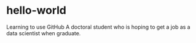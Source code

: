 # hello-world
Learning to use GitHub
A doctoral student who is hoping to get a job as a data scientist when graduate.
